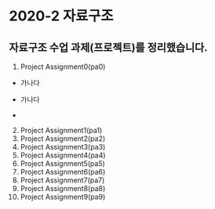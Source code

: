 # 2020-2 자료구조
## 자료구조 수업 과제(프로젝트)를 정리했습니다.

1. Project Assignment0(pa0)
- 가나다
* 가나다
+ 
2. Project Assignment1(pa1)
3. Project Assignment2(pa2)
4. Project Assignment3(pa3)
5. Project Assignment4(pa4)
6. Project Assignment5(pa5)
7. Project Assignment6(pa6)
8. Project Assignment7(pa7)
9. Project Assignment8(pa8)
10. Project Assignment9(pa9)
